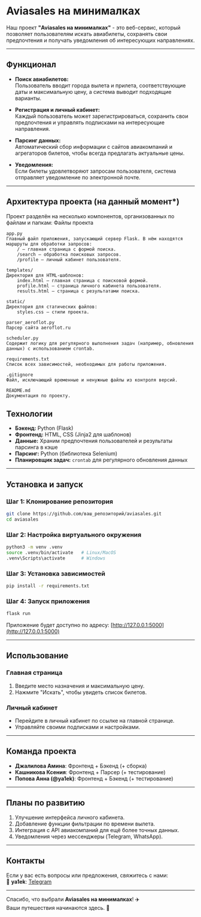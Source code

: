 # **Aviasales на минималках**

Наш проект **"Aviasales на минималках"** - это веб-сервис, который позволяет пользователям искать авиабилеты, сохранять свои предпочтения и получать уведомления об интересующих направлениях. 

---

## **Функционал**

- **Поиск авиабилетов:**  
  Пользователь вводит города вылета и прилета, соответствующие даты и максимальную цену, а система выводит подходящие варианты.
  
- **Регистрация и личный кабинет:**  
  Каждый пользователь может зарегистрироваться, сохранить свои предпочтения и управлять подписками на интересующие направления.

- **Парсинг данных:**  
  Автоматический сбор информации с сайтов авиакомпаний и агрегаторов билетов, чтобы всегда предлагать актуальные цены.

- **Уведомления:**  
  Если билеты удовлетворяют запросам пользователя, система отправляет уведомление по электронной почте.

---

## **Архитектура проекта** (на данный момент*)

Проект разделён на несколько компонентов, организованных по файлам и папкам:
Файлы проекта

    app.py
    Главный файл приложения, запускающий сервер Flask. В нём находятся маршруты для обработки запросов:
        / — главная страница с формой поиска.
        /search — обработка поисковых запросов.
        /profile — личный кабинет пользователя.

    templates/
    Директория для HTML-шаблонов:
        index.html — главная страница с поисковой формой.
        profile.html — страница личного кабинета пользователя.
        results.html — страница с результатами поиска.

    static/
    Директория для статических файлов:
        styles.css — стили проекта.

    parser_aeroflot.py
    Парсер сайта aeroflot.ru

    scheduler.py
    Содержит логику для регулярного выполнения задач (например, обновления данных) с использованием crontab.

    requirements.txt
    Список всех зависимостей, необходимых для работы приложения.

    .gitignore
    Файл, исключающий временные и ненужные файлы из контроля версий.

    README.md
    Документация по проекту.

## **Технологии**

- **Бэкенд:** Python (Flask)
- **Фронтенд:** HTML, CSS (Jinja2 для шаблонов)
- **Данные:** Храним предпочтения пользователей и результаты парсинга в кэше
- **Парсинг:** Python (библиотекa Selenium)
- **Планировщик задач:** `crontab` для регулярного обновления данных

---

## **Установка и запуск**

### **Шаг 1: Клонирование репозитория**
```bash
git clone https://github.com/ваш_репозиторий/aviasales.git
cd aviasales
```

### **Шаг 2: Настройка виртуального окружения**
```bash
python3 -m venv .venv
source .venv/bin/activate   # Linux/MacOS
.venv\Scripts\activate      # Windows
```

### **Шаг 3: Установка зависимостей**
```bash
pip install -r requirements.txt
```

### **Шаг 4: Запуск приложения**
```bash
flask run
```

Приложение будет доступно по адресу: [http://127.0.0.1:5000](http://127.0.0.1:5000)

---

## **Использование**

### **Главная страница**
1. Введите место назначения и максимальную цену.
2. Нажмите "Искать", чтобы увидеть список билетов.

### **Личный кабинет**
- Перейдите в личный кабинет по ссылке на главной странице.
- Управляйте своими подписками и настройками.

---

## **Команда проекта**

- **Джалилова Амина**: Фронтенд + Бэкенд (+ сборка)
- **Кашникова Ксения**: Фронтенд + Парсер (+ тестирование)
- **Попова Анна (@ya1ek)**: Фронтенд + Бэкенд (+ тестирование)

---

## **Планы по развитию**

1. Улучшение интерфейса личного кабинета.
2. Добавление функции фильтрации по времени вылета.
3. Интеграция с API авиакомпаний для ещё более точных данных.
4. Уведомления через мессенджеры (Telegram, WhatsApp).

---

## **Контакты**

Если у вас есть вопросы или предложения, свяжитесь с нами:  
📧 **ya1ek**: [Telegram](https://t.me/ya1ek)

---

Спасибо, что выбрали **Aviasales на минималках**! ✈️  
Ваши путешествия начинаются здесь. 🚀
